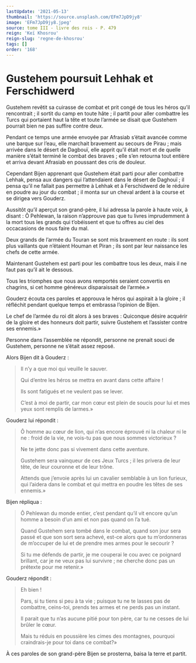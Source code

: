 ```yaml
---
lastUpdate: '2021-05-13'
thumbnail: 'https://source.unsplash.com/EFm7JpD9jy8'
image: 'EFm7JpD9jy8.jpeg'
source: tome III - livre des rois - P. 479
reign: 'Keï Khosrou'
reign-slug: 'regne-de-khosrou'
tags: []
order: '168'
---
```


# Gustehem poursuit Lehhak et Ferschidwerd

Gustehem revêtit sa cuirasse de combat et prit congé de tous les héros qu’il rencontrait ; il sortit du camp en toute hâte ; il partit pour aller combattre les Turcs qui portaient haut la tête et toute l’armée se disait que Gustehem pourrait bien ne pas suffire contre deux.

Pendant ce temps une armée envoyée par Afrasiab s’était avancée comme une barque sur l’eau, elle marchait bravement au secours de Pirau ; mais arrivée dans le désert de Dagbouï, elle apprit qu’il était mort et de quelle manière s’était terminé le combat des braves ; elle s’en retourna tout entière et arriva devant Afrasiab en poussant des cris de douleur.

Cependant Bijen apprenant que Gustehem était parti pour aller combattre Lehhak, pensa aux dangers qui l’attendaient dans le désert de Daghouï ; il pensa qu’il ne fallait pas permettre à Lehhak et à Ferschidwerd de le réduire en poudre au jour du combat ; il monta sur un cheval ardent à la course et se dirigea vers Gouderz.

Aussitôt qu’il aperçut son grand-père, il lui adressa la parole à haute voix, â disant : Ô Pehlewan, la raison n’approuve pas que tu livres imprudemment à la mort tous les grands qui t’obéissent et que tu offres au ciel des occacasions de nous faire du mal.

Deux grands de l’armée du Touran se sont mis bravement en route : ils sont plus vaillants que n’étaient Houman et Piran ; ils sont par leur naissance les chefs de cette armée.

Maintenant Gustehem est parti pour les combattre tous les deux, mais il ne faut pas qu’il ait le dessous.

Tous les triomphes que nous avons remportés seraient convertis en chagrins, si cet homme généreux disparaissait de l’armée.»

Gouderz écouta ces paroles et approuva le héros qui aspirait à la gloire ; il réfléchit pendant quelque temps et embrassa l’opinion de Bijen.

Le chef de l’armée du roi dit alors à ses braves : Quiconque désire acquérir de la gloire et des honneurs doit partir, suivre Gustehem et l’assister contre ses ennemis.»

Personne dans l’assemblée ne répondit, personne ne prenait souci de Gustehem, personne ne s’était assez reposé.

Alors Bijen dit à Gouderz :

> Il n’y a que moi qui veuille le sauver.
>
> Qui d’entre les héros se mettra en avant dans cette affaire !
>
> Ils sont fatigués et ne veulent pas se lever.
>
> C’est à moi de partir, car mon cœur est plein de soucis pour lui et mes yeux sont remplis de larmes.»

Gouderz lui répondit :

> Ô homme au cœur de lion, qui n’as encore éprouvé ni la chaleur ni le ne : froid de la vie, ne vois-tu pas que nous sommes victorieux ?
>
> Ne te jette donc pas si vivement dans cette aventure.
>
> Gustehem sera vainqueur de ces Jeux Turcs ; il les privera de leur tête, de leur couronne et de leur trône.
>
> Attends que j’envoie après lui un cavalier semblable à un lion furieux, qui l’aidera dans le combat et qui mettra en poudre les têtes de ses ennemis.»

Bijen répliqua :

> Ô Pehlewan du monde entier, c’est pendant qu’il vit encore qu’un homme a besoin d’un ami et non pas quand on l’a tué.
>
> Quand Gustehem sera tombé dans le combat, quand son jour sera passé et que son sort sera achevé, est-ce alors que tu m’ordonneras de m’occuper de lui et de prendre mes armes pour le secourir ?
>
> Si tu me défends de partir, je me couperai le cou avec ce poignard brillant, car je ne veux pas lui survivre ; ne cherche donc pas un prétexte pour me retenir.»

Gouderz répondit :

> Eh bien !
>
> Pars, si tu tiens si peu à ta vie ; puisque tu ne te lasses pas de combattre, ceins-toi, prends tes armes et ne perds pas un instant.
>
> Il parait que tu n’as aucune pitié pour ton père, car tu ne cesses de lui brûler le cœur.
>
> Mais tu réduis en poussière les cimes des montagnes, pourquoi craindrais-je pour toi dans ce combat?»

À ces paroles de son grand-père Bijen se prosterna, baisa la terre et partit.
